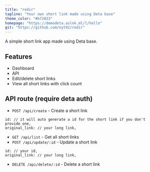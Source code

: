 ```yaml
---
title: "redir"
tagline: "Your own short link made using Deta base"
theme_color: "#b72833"
homepage: "https://demodeta.aslnk.ml/l/hello"
git: "https://github.com/nyt92/redir"
---
```


A simple short link app made using Deta base.

## Features

- Dashboard
- API
- Edit/delete short links
- View all short links with click count

## API route (require deta auth)

- `POST /api/create` - Create a short link

````body
id: // it will auto generate a id for the short link if you don't provide one,
original_link: // your long link,
````

- `GET /api/list` - Get all short links
- `POST /api/update/:id` - Update a short link

````body
id: // your id,
original_link: // your long link,
````

- `DELETE /api/delete/:id` - Delete a short link

